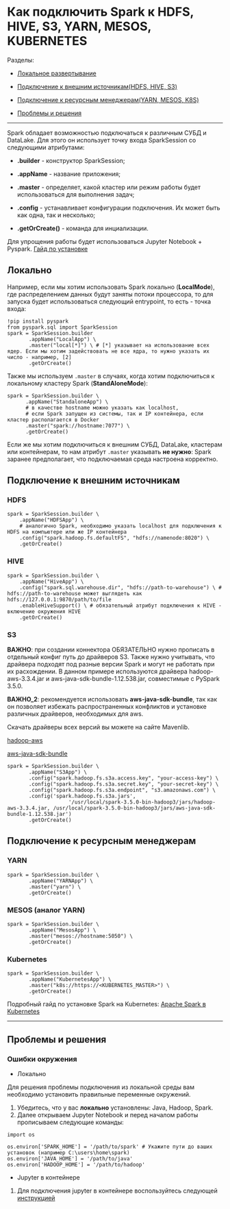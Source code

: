 # Как подключить Spark к HDFS, HIVE, S3, YARN, MESOS, KUBERNETES

Разделы:

* [Локальное развертывание](#Локально)
       
* [Подключение к внешним источникам(HDFS, HIVE, S3)](#Подключение-к-внешним-источникам)

* [Подключение к ресурсным менеджерам(YARN, MESOS, K8S)](#Подключение-к-ресурсным-менеджерам)

* [Проблемы и решения](#Проблемы-и-решения)

--------

Spark обладает возможностью подключаться к различным СУБД и DataLake. Для этого он использует точку входа SparkSession со следующими атрибутами:

* **.builder** - конструктор SparkSession;

* **.appName** - название приложения;

* **.master** - определяет, какой кластер или режим работы будет использоваться для выполнения задач;

* **.config** - устанавливает конфигурации подключения. Их может быть как одна, так и несколько;

* **.getOrCreate()** - команда для инциализации.

Для упрощения работы будет использоваться Jupyter Notebook + Pyspark. [Гайд по установке](https://github.com/Vasart-ds/spark_connectors/blob/master/jupyter%2Bpyspark.md)

## Локально
Например, если мы хотим использовать Spark локально (**LocalMode**), где распределением данных будут заняты потоки процессора, то для запуска будет использоваться следующий entrypoint, то есть - точка входа:

```
!pip install pyspark
from pyspark.sql import SparkSession
spark = SparkSession.builder
       .appName("LocalApp") \ 
       .master("local[*]") \ # [*] указывает на использование всех ядер. Если мы хотим задействовать не все ядра, то нужно указать их число - например, [2]
       .getOrCreate()
```

Также мы используем `.master` в случаях, когда хотим подключиться к локальному кластеру Spark (**StandAloneMode**):

```
spark = SparkSession.builder \
      .appName("StandaloneApp") \
      # в качестве hostname можно указать как localhost,
      # если Spark запущен из системы, так и IP контейнера, если кластер располагается в Docker
      .master("spark://hostname:7077") \
      .getOrCreate()
```

Если же мы хотим подключиться к внешним СУБД, DataLake, кластерам или контейнерам, то нам атрибут `.master` указывать **не нужно**: Spark заранее предполагает, что подключаемая среда настроена корректно.

## Подключение к внешним источникам
### HDFS
```
spark = SparkSession.builder \
    .appName("HDFSApp") \
    # аналогично Spark, необходимо указать localhost для подключения к HDFS на компьютере или же IP контейнера
    .config("spark.hadoop.fs.defaultFS", "hdfs://namenode:8020") \ 
    .getOrCreate()
```

### HIVE
```
spark = SparkSession.builder \
    .appName("HiveApp") \
    .config("spark.sql.warehouse.dir", "hdfs://path-to-warehouse") \ # hdfs://path-to-warehouse может выглядеть как hdfs://127.0.0.1:9870/path/to/file
    .enableHiveSupport() \ # обязательный атрибут подключения к HIVE - включение окружения HIVE
    .getOrCreate()
```

### S3
**ВАЖНО**: при создании коннектора ОБЯЗАТЕЛЬНО нужно прописать в отдельный конфиг путь до драйверов S3. Также нужно учитывать, что драйвера подходят под разные версии Spark и могут не работать при их расхождении. В данном примере используются драйвера hadoop-aws-3.3.4.jar и aws-java-sdk-bundle-1.12.538.jar, совместимые с PySpark 3.5.0.

**ВАЖНО_2**: рекомендуется использовать **aws-java-sdk-bundle**, так как он позволяет избежать распространенных конфликтов и установке различных драйверов, необходимых для aws. 

Скачать драйверы всех версий вы можете на сайте Mavenlib.

[hadoop-aws](https://mavenlibs.com/jar/file/org.apache.hadoop/hadoop-aws)

[aws-java-sdk-bundle](https://mavenlibs.com/jar/file/com.amazonaws/aws-java-sdk-bundle)
```
spark = SparkSession.builder \
       .appName("S3App") \
       .config("spark.hadoop.fs.s3a.access.key", "your-access-key") \
       .config("spark.hadoop.fs.s3a.secret.key", "your-secret-key") \
       .config("spark.hadoop.fs.s3a.endpoint", "s3.amazonaws.com") \
       .config('spark.hadoop.fs.s3a.jars', 
                    '/usr/local/spark-3.5.0-bin-hadoop3/jars/hadoop-aws-3.3.4.jar, /usr/local/spark-3.5.0-bin-hadoop3/jars/aws-java-sdk-bundle-1.12.538.jar')
       .getOrCreate()
```

## Подключение к ресурсным менеджерам
### YARN
```
spark = SparkSession.builder \
       .appName("YARNApp") \
       .master("yarn") \
       .getOrCreate()
```

### MESOS (аналог YARN) 
```
spark = SparkSession.builder \
       .appName("MesosApp") \ 
       .master("mesos://hostname:5050") \
       .getOrCreate()
```

### Kubernetes
```
spark = SparkSession.builder \
       .appName("KubernetesApp") \
       .master("k8s://https://<KUBERNETES_MASTER>") \
       .getOrCreate()
```

Подробный гайд по установке Spark на Kubernetes: [Apache Spark в Kubernetes](https://habr.com/ru/companies/vk/articles/549052/)

------
## Проблемы и решения
### Ошибки окружения 
* Локально

Для решения проблемы подключения из локальной среды вам необходимо установить правильные переменные окружений.

1) Убедитесь, что у вас **локально** установлены: Java, Hadoop, Spark.
2) Далее открываем Jupyter Notebook и перед началом работы прописываем следующие команды:
```
import os

os.environ['SPARK_HOME'] = '/path/to/spark' # Укажите пути до ваших установок (например C:\users\home\spark)
os.environ['JAVA_HOME'] = '/path/to/java'
os.environ['HADOOP_HOME'] = '/path/to/hadoop'
```
* Jupyter в контейнере
1) Для подключения jupyter в контейнере воспользуйтесь следующей [инструкцией](https://github.com/Vasart-ds/spark_connectors/blob/master/jupyter%2Bpyspark.md)
